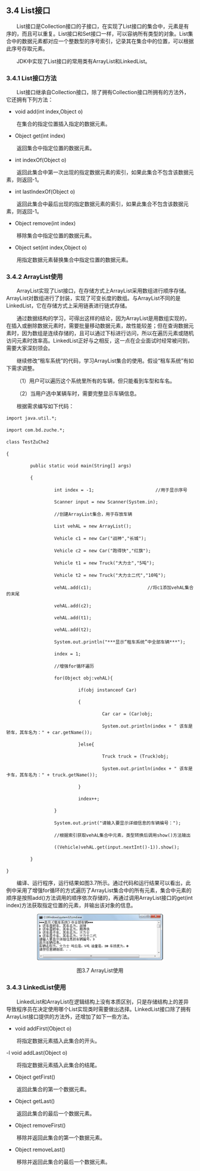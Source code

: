 ## 3.4       List接口

&emsp;&emsp;List接口是Collection接口的子接口，在实现了List接口的集合中，元素是有序的，而且可以重复。List接口和Set接口一样，可以容纳所有类型的对象。List集合中的数据元素都对应一个整数型的序号索引，记录其在集合中的位置，可以根据此序号存取元素。

&emsp;&emsp;JDK中实现了List接口的常用类有ArrayList和LinkedList。

### 3.4.1  List接口方法  

&emsp;&emsp;List接口继承自Collection接口，除了拥有Collection接口所拥有的方法外，它还拥有下列方法：

- void add(int index,Object o)

&emsp;&emsp;在集合的指定位置插入指定的数据元素。

- Object get(int index)

&emsp;&emsp;返回集合中指定位置的数据元素。

- int indexOf(Object o)

&emsp;&emsp;返回此集合中第一次出现的指定数据元素的索引，如果此集合不包含该数据元素，则返回-1。

- int lastIndexOf(Object o)

&emsp;&emsp;返回此集合中最后出现的指定数据元素的索引，如果此集合不包含该数据元素，则返回-1。

- Object remove(int index)

&emsp;&emsp;移除集合中指定位置的数据元素。

- Object set(int index,Object o)

&emsp;&emsp;用指定数据元素替换集合中指定位置的数据元素。

### 3.4.2  ArrayList使用  

&emsp;&emsp;ArrayList实现了List接口，在存储方式上ArrayList采用数组进行顺序存储。ArrayList对数组进行了封装，实现了可变长度的数组。与ArrayList不同的是LinkedList，它在存储方式上采用链表进行链式存储。

&emsp;&emsp;通过数据结构的学习，可得出这样的结论，因为ArrayList是用数组实现的，在插入或删除数据元素时，需要批量移动数据元素，故性能较差；但在查询数据元素时，因为数组是连续存储的，且可以通过下标进行访问，所以在遍历元素或随机访问元素时效率高。LinkedList正好与之相反，这一点在企业面试时经常被问到，需要大家深刻领会。

&emsp;&emsp;继续修改“租车系统”的代码，学习ArrayList集合的使用。假设“租车系统”有如下需求调整。

&emsp;&emsp;（1）用户可以遍历这个系统里所有的车辆，但只能看到车型和车名。

&emsp;&emsp;（2）当用户选中某辆车时，需要完整显示车辆信息。

&emsp;&emsp;根据需求编写如下代码：


```
import java.util.*;

import com.bd.zuche.*;

class TestZuChe2 

{

​         public static void main(String[] args) 

​         {

​                  int index = -1;                       //用于显示序号

​                  Scanner input = new Scanner(System.in);

​                  //创建ArrayList集合，用于存放车辆

​                  List vehAL = new ArrayList();

​                  Vehicle c1 = new Car("战神","长城");

​                  Vehicle c2 = new Car("跑得快","红旗");

​                  Vehicle t1 = new Truck("大力士","5吨");

​                  Vehicle t2 = new Truck("大力士二代","10吨");

​                  vehAL.add(c1);                     //将c1添加vehAL集合的末尾

​                  vehAL.add(c2);

​                  vehAL.add(t1);

​                  vehAL.add(t2);

​                  System.out.println("***显示“租车系统”中全部车辆***");

​                  index = 1;

​                  //增强for循环遍历

​                  for(Object obj:vehAL){

​                           if(obj instanceof Car)

​                           {

​                                    Car car = (Car)obj;

​                                    System.out.println(index + " 该车是轿车，其车名为：" + car.getName());

​                           }else{

​                                    Truck truck = (Truck)obj;

​                                    System.out.println(index + " 该车是卡车，其车名为：" + truck.getName());

​                           }

​                           index++;

​                  }

​                  System.out.print("请输入要显示详细信息的车辆编号：");

​                  //根据索引获取vehAL集合中元素，类型转换后调用show()方法输出

​                  ((Vehicle)vehAL.get(input.nextInt()-1)).show();

​         }

}
```


&emsp;&emsp;编译、运行程序，运行结果如图3.7所示。通过代码和运行结果可以看出，此例中采用了增强for循环的方式遍历了ArrayList集合中的所有元素，集合中元素的顺序是按照add()方法调用的顺序依次存储的，再通过调用ArrayList接口的get(int index)方法获取指定位置的元素，并输出该对象的信息。


<p align="center"><img src="../../img/d3z/tu3.7.png" /></p>  
<p align="center">图3.7  ArrayList使用</p>  



### 3.4.3  LinkedList使用  

&emsp;&emsp;LinkedList和ArrayList在逻辑结构上没有本质区别，只是存储结构上的差异导致程序员在决定使用哪个List实现类时需要做出选择。LinkedList接口除了拥有ArrayList接口提供的方法外，还增加了如下一些方法。

- void addFirst(Object o)

&emsp;&emsp;将指定数据元素插入此集合的开头。

-l void addLast(Object o)

&emsp;&emsp;将指定数据元素插入此集合的结尾。

- Object getFirst()

&emsp;&emsp;返回此集合的第一个数据元素。

- Object getLast()

&emsp;&emsp;返回此集合的最后一个数据元素。

- Object removeFirst()

&emsp;&emsp;移除并返回此集合的第一个数据元素。

- Object removeLast()

&emsp;&emsp;移除并返回此集合的最后一个数据元素。





